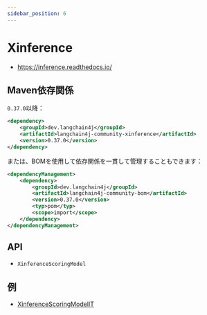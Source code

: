 ```yaml
---
sidebar_position: 6
---
```


# Xinference

- https://inference.readthedocs.io/


## Maven依存関係

`0.37.0`以降：

```xml
<dependency>
    <groupId>dev.langchain4j</groupId>
    <artifactId>langchain4j-community-xinference</artifactId>
    <version>0.37.0</version>
</dependency>
```

または、BOMを使用して依存関係を一貫して管理することもできます：

```xml
<dependencyManagement>
    <dependency>
        <groupId>dev.langchain4j</groupId>
        <artifactId>langchain4j-community-bom</artifactId>
        <version>0.37.0</version>
        <typ>pom</typ>
        <scope>import</scope>
    </dependency>
</dependencyManagement>
```

## API

- `XinferenceScoringModel`


## 例

- [XinferenceScoringModelIT](https://github.com/langchain4j/langchain4j-community/blob/main/models/langchain4j-community-xinference/src/test/java/dev/langchain4j/community/model/xinference/XinferenceScoringModelIT.java)
